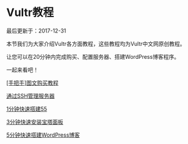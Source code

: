 #  Vultr教程

最后更新于：2017-12-31

本节我们为大家介绍Vultr各方面教程，这些教程均为Vultr中文网原创教程。

让您可以在20分钟内完成购买、配置服务器、搭建WordPress博客程序。

一起来看吧！

[ [手把手]图文购买教程 ](http://t.cn/EfJu0VX)

[ 通过SSH管理服务器 ](http://t.cn/EfJuie7)

[ 1分钟快速搭建55 ](http://t.cn/EfJdrDN)

[ 3分钟快速安装宝塔面板 ](http://t.cn/EfJBit2)

[ 5分钟快速搭建WordPress博客 ](http://t.cn/EfJgY9K)


